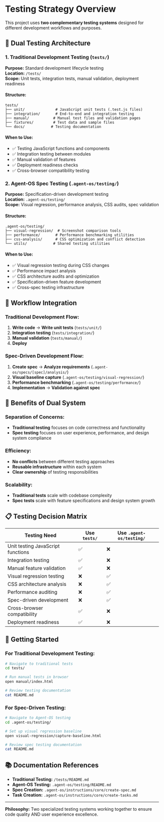 # Testing Strategy Overview

This project uses **two complementary testing systems** designed for different development workflows
and purposes.

## 🎯 Dual Testing Architecture

### 1. Traditional Development Testing (`tests/`)

**Purpose:** Standard development lifecycle testing  
**Location:** `/tests/`  
**Scope:** Unit tests, integration tests, manual validation, deployment readiness

#### Structure:

```
tests/
├── unit/              # JavaScript unit tests (.test.js files)
├── integration/       # End-to-end and integration testing
├── manual/           # Manual test files and validation pages
├── fixtures/         # Test data and sample files
└── docs/            # Testing documentation
```

#### When to Use:

- ✅ Testing JavaScript functions and components
- ✅ Integration testing between modules
- ✅ Manual validation of features
- ✅ Deployment readiness checks
- ✅ Cross-browser compatibility testing

### 2. Agent-OS Spec Testing (`.agent-os/testing/`)

**Purpose:** Specification-driven development testing  
**Location:** `.agent-os/testing/`  
**Scope:** Visual regression, performance analysis, CSS audits, spec validation

#### Structure:

```
.agent-os/testing/
├── visual-regression/  # Screenshot comparison tools
├── performance/       # Performance benchmarking utilities
├── css-analysis/      # CSS optimization and conflict detection
└── utils/            # Shared testing utilities
```

#### When to Use:

- ✅ Visual regression testing during CSS changes
- ✅ Performance impact analysis
- ✅ CSS architecture audits and optimization
- ✅ Specification-driven feature development
- ✅ Cross-spec testing infrastructure

## 🔄 Workflow Integration

### Traditional Development Flow:

1. **Write code** → **Write unit tests** (`tests/unit/`)
2. **Integration testing** (`tests/integration/`)
3. **Manual validation** (`tests/manual/`)
4. **Deploy**

### Spec-Driven Development Flow:

1. **Create spec** → **Analyze requirements** (`.agent-os/specs/[spec]/analysis/`)
2. **Visual baseline capture** (`.agent-os/testing/visual-regression/`)
3. **Performance benchmarking** (`.agent-os/testing/performance/`)
4. **Implementation** → **Validation against spec**

## 🎪 Benefits of Dual System

### Separation of Concerns:

- **Traditional testing** focuses on code correctness and functionality
- **Spec testing** focuses on user experience, performance, and design system compliance

### Efficiency:

- **No conflicts** between different testing approaches
- **Reusable infrastructure** within each system
- **Clear ownership** of testing responsibilities

### Scalability:

- **Traditional tests** scale with codebase complexity
- **Spec tests** scale with feature specifications and design system growth

## 📋 Testing Decision Matrix

| Testing Need                      | Use `tests/` | Use `.agent-os/testing/` |
| --------------------------------- | ------------ | ------------------------ |
| Unit testing JavaScript functions | ✅           | ❌                       |
| Integration testing               | ✅           | ❌                       |
| Manual feature validation         | ✅           | ❌                       |
| Visual regression testing         | ❌           | ✅                       |
| CSS architecture analysis         | ❌           | ✅                       |
| Performance auditing              | ❌           | ✅                       |
| Spec-driven development           | ❌           | ✅                       |
| Cross-browser compatibility       | ✅           | ❌                       |
| Deployment readiness              | ✅           | ❌                       |

## 🚀 Getting Started

### For Traditional Development Testing:

```bash
# Navigate to traditional tests
cd tests/

# Run manual tests in browser
open manual/index.html

# Review testing documentation
cat README.md
```

### For Spec-Driven Testing:

```bash
# Navigate to Agent-OS testing
cd .agent-os/testing/

# Set up visual regression baseline
open visual-regression/capture-baseline.html

# Review spec testing documentation
cat README.md
```

## 📚 Documentation References

- **Traditional Testing:** `/tests/README.md`
- **Agent-OS Testing:** `.agent-os/testing/README.md`
- **Spec Creation:** `.agent-os/instructions/core/create-spec.md`
- **Task Creation:** `.agent-os/instructions/core/create-tasks.md`

---

**Philosophy:** Two specialized testing systems working together to ensure code quality AND user
experience excellence.
